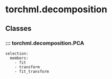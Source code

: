 # torchml.decomposition

## Classes

### ::: torchml.decomposition.PCA
    selection:
      members:
        - fit
        - transform
        - fit_transform
